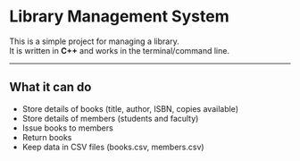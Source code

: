 #  Library Management System

This is a simple project for managing a library.  
It is written in **C++** and works in the terminal/command line.  

---

##  What it can do
- Store details of books (title, author, ISBN, copies available)  
- Store details of members (students and faculty)  
- Issue books to members  
- Return books  
- Keep data in CSV files (books.csv, members.csv)  



